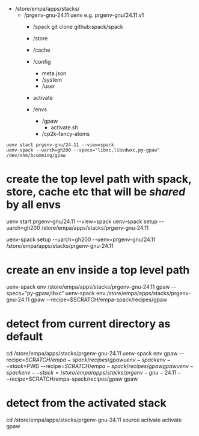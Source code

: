 - /store/empa/apps/stacks/
    - /prgenv-gnu-24.11      uenv e.g. prgenv-gnu/24.11:v1
        - /spack            git clone github:spack/spack
        - /store
        - /cache
        - /config
            - meta.json
            - /system
            - /user
        - activate


        - /envs
            - /gpaw
                - activate.sh
            - /cp2k-fancy-atoms

```
uenv start prgenv-gnu/24.11 --view=spack
uenv-spack --uarch=gh200 --specs="libxc,libvdwxc,py-gpaw" /dev/shm/bcumming/gpaw
```

# create the top level path with spack, store, cache etc that will be _shared_ by all envs
uenv start prgenv-gnu/24.11 --view=spack
uenv-spack setup --uarch=gh200 /store/empa/apps/stacks/prgenv-gnu-24.11

uenv-spack setup --uarch=gh200 --uenv=prgenv-gnu/24.11 /store/empa/apps/stacks/prgenv-gnu-24.11

# create an env inside a top level path
uenv-spack env /store/empa/apps/stacks/prgenv-gnu-24.11 gpaw --specs="py-gpaw,libxc"
uenv-spack env /store/empa/apps/stacks/prgenv-gnu-24.11 gpaw --recipe=$SCRATCH/empa-spack/recipes/gpaw

# detect from current directory as default
cd /store/empa/apps/stacks/prgenv-gnu-24.11
uenv-spack env gpaw --recipe=$SCRATCH/empa-spack/recipes/gpaw
uenv-spack env --stack=$PWD --recipe=$SCRATCH/empa-spack/recipes/gpaw gpaw
uenv-spack env --stack=/store/empa/apps/stacks/prgenv-gnu-24.11 --recipe=$SCRATCH/empa-spack/recipes/gpaw gpaw

# detect from the activated stack
cd /store/empa/apps/stacks/prgenv-gnu-24.11
source activate
activate gpaw
